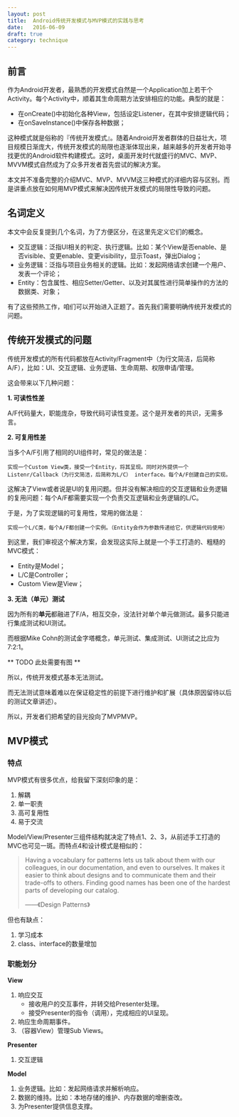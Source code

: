 ```yaml
---
layout: post
title:  Android传统开发模式与MVP模式的实践与思考
date:   2016-06-09
draft: true
category: technique
---
```


## 前言

作为Android开发者，最熟悉的开发模式自然是一个Application加上若干个Activity。每个Activity中，顺着其生命周期方法安排相应的功能。典型的就是：

- 在onCreate()中初始化各种View，包括设定Listener，在其中安排逻辑代码；
- 在onSaveInstance()中保存各种数据；

这种模式就是俗称的『传统开发模式』。随着Android开发者群体的日益壮大，项目规模日渐庞大，传统开发模式的局限也逐渐体现出来，越来越多的开发者开始寻找更优的Android软件构建模式。这时，桌面开发时代就盛行的MVC、MVP、MVVM模式自然成为了众多开发者首先尝试的解决方案。

本文并不准备完整的介绍MVC、MVP、MVVM这三种模式的详细内容与区别。而是讲重点放在如何用MVP模式来解决因传统开发模式的局限性导致的问题。


## 名词定义

本文中会反复提到几个名词，为了方便区分，在这里先定义它们的概念。

- 交互逻辑：泛指UI相关的判定、执行逻辑。比如：某个View是否enable、是否visible、变更enable、变更visibility，显示Toast，弹出Dialog；
- 业务逻辑：泛指与项目业务相关的逻辑。比如：发起网络请求创建一个用户、发表一个评论；
- Entity：包含属性、相应Setter/Getter、以及对其属性进行简单操作的方法的数据类、对象；

有了这些预热工作，咱们可以开始进入正题了。首先我们需要明确传统开发模式的问题。


## 传统开发模式的问题

传统开发模式的所有代码都放在Activity/Fragment中（为行文简洁，后简称A/F），比如：UI、交互逻辑、业务逻辑、生命周期、权限申请/管理。

这会带来以下几种问题：

**1. 可读性性差**

A/F代码量大，职能庞杂，导致代码可读性变差。这个是开发者的共识，无需多言。

**2. 可复用性差**

当多个A/F引用了相同的UI组件时，常见的做法是：

    实现一个Custom View类，接受一个Entity，将其呈现。同时对外提供一个Listenr/Callback（为行文简洁，后简称为L/C） interface。每个A/F创建自己的实现。

这解决了View或者说是UI的复用问题。但并没有解决相应的交互逻辑和业务逻辑的复用问题：每个A/F都需要实现一个负责交互逻辑和业务逻辑的L/C。

于是，为了实现逻辑的可复用性，常用的做法是：

    实现一个L/C类，每个A/F都创建一个实例。（Entity会作为参数传递给它，供逻辑代码使用）

到这里，我们审视这个解决方案，会发现这实际上就是一个手工打造的、粗糙的MVC模式：

- Entity是Model；
- L/C是Controller；
- Custom View是View；

**3. 无法（单元）测试**

因为所有的**单元**都融进了F/A，相互交杂，没法针对单个单元做测试。最多只能进行集成测试和UI测试。

而根据Mike Cohn的测试金字塔概念，单元测试、集成测试、UI测试之比应为7:2:1。

** TODO 此处需要有图 **

所以，传统开发模式基本无法测试。

而无法测试意味着难以在保证稳定性的前提下进行维护和扩展（具体原因留待以后的测试文章讲述）。

所以，开发者们把希望的目光投向了MVPMVP。


## MVP模式

### 特点

MVP模式有很多优点，给我留下深刻印象的是：

1. 解耦
2. 单一职责
3. 高可复用性
4. 易于交流

Model/View/Presenter三组件结构就决定了特点1、2、3，从前述手工打造的MVC也可见一斑。而特点4和设计模式是相似的：

> Having a vocabulary for patterns lets us talk about them with our colleagues,
> in our documentation, and even to ourselves. It makes it easier to think about
> designs and to communicate them and their trade-offs to others. Finding good
> names has been one of the hardest parts of developing our catalog.
>
> ——《Design Patterns》

但也有缺点：

1. 学习成本
2. class、interface的数量增加

### 职能划分

**View**

1. 响应交互
    - 接收用户的交互事件，并转交给Presenter处理。
    - 接受Presenter的指令（调用），完成相应的UI呈现。
2. 响应生命周期事件。
3. （容器View）管理Sub Views。

**Presenter**

1. 交互逻辑

**Model**

1. 业务逻辑。比如：发起网络请求并解析响应。
2. 数据的维持。比如：本地存储的维护、内存数据的增删查改。
3. 为Presenter提供信息支撑。

